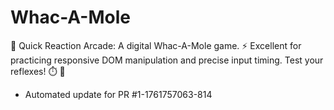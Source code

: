 # Whac-A-Mole
🔨 Quick Reaction Arcade: A digital Whac-A-Mole game. ⚡ Excellent for practicing responsive DOM manipulation and precise input timing. Test your reflexes! ⏱️ 🎯


- Automated update for PR #1-1761757063-814
